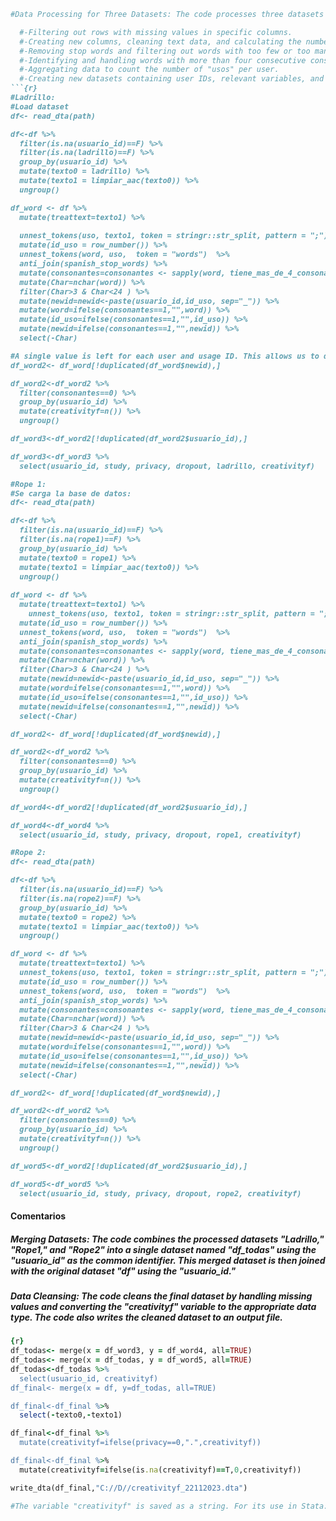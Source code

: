 ```ruby
#Data Processing for Three Datasets: The code processes three datasets named "ladrillo," "rope1," and "rope2." Each dataset is read from a file and undergoes several data cleaning and transformation steps, including:

  #-Filtering out rows with missing values in specific columns.
  #-Creating new columns, cleaning text data, and calculating the number of "usos" (uses) based on the presence of semicolons.
  #-Removing stop words and filtering out words with too few or too many characters.
  #-Identifying and handling words with more than four consecutive consonants.
  #-Aggregating data to count the number of "usos" per user.
  #-Creating new datasets containing user IDs, relevant variables, and the "creativityf" variable.
```{r} 
#Ladrillo:
#Load dataset
df<- read_dta(path)

df<-df %>% 
  filter(is.na(usuario_id)==F) %>%
  filter(is.na(ladrillo)==F) %>% 
  group_by(usuario_id) %>% 
  mutate(texto0 = ladrillo) %>% 
  mutate(texto1 = limpiar_aac(texto0)) %>% 
  ungroup()

df_word <- df %>% 
  mutate(treattext=texto1) %>% 
  
  unnest_tokens(uso, texto1, token = stringr::str_split, pattern = ";") %>%
  mutate(id_uso = row_number()) %>% 
  unnest_tokens(word, uso,  token = "words")  %>%
  anti_join(spanish_stop_words) %>% 
  mutate(consonantes=consonantes <- sapply(word, tiene_mas_de_4_consonantes_consecutivas)) %>% 
  mutate(Char=nchar(word)) %>% 
  filter(Char>3 & Char<24 ) %>% 
  mutate(newid=newid<-paste(usuario_id,id_uso, sep="_")) %>% 
  mutate(word=ifelse(consonantes==1,"",word)) %>% 
  mutate(id_uso=ifelse(consonantes==1,"",id_uso)) %>% 
  mutate(newid=ifelse(consonantes==1,"",newid)) %>% 
  select(-Char)

#A single value is left for each user and usage ID. This allows us to determine how many usages the user has
df_word2<- df_word[!duplicated(df_word$newid),]

df_word2<-df_word2 %>% 
  filter(consonantes==0) %>% 
  group_by(usuario_id) %>% 
  mutate(creativityf=n()) %>% 
  ungroup() 

df_word3<-df_word2[!duplicated(df_word2$usuario_id),]

df_word3<-df_word3 %>% 
  select(usuario_id, study, privacy, dropout, ladrillo, creativityf)

#Rope 1:
#Se carga la base de datos:
df<- read_dta(path)

df<-df %>% 
  filter(is.na(usuario_id)==F) %>%
  filter(is.na(rope1)==F) %>% 
  group_by(usuario_id) %>% 
  mutate(texto0 = rope1) %>% 
  mutate(texto1 = limpiar_aac(texto0)) %>% 
  ungroup()
 
df_word <- df %>% 
  mutate(treattext=texto1) %>% 
    unnest_tokens(uso, texto1, token = stringr::str_split, pattern = ";") %>%
  mutate(id_uso = row_number()) %>% 
  unnest_tokens(word, uso,  token = "words")  %>%
  anti_join(spanish_stop_words) %>% 
  mutate(consonantes=consonantes <- sapply(word, tiene_mas_de_4_consonantes_consecutivas)) %>% 
  mutate(Char=nchar(word)) %>% 
  filter(Char>3 & Char<24 ) %>% 
  mutate(newid=newid<-paste(usuario_id,id_uso, sep="_")) %>% 
  mutate(word=ifelse(consonantes==1,"",word)) %>% 
  mutate(id_uso=ifelse(consonantes==1,"",id_uso)) %>% 
  mutate(newid=ifelse(consonantes==1,"",newid)) %>% 
  select(-Char)

df_word2<- df_word[!duplicated(df_word$newid),]

df_word2<-df_word2 %>% 
  filter(consonantes==0) %>% 
  group_by(usuario_id) %>% 
  mutate(creativityf=n()) %>% 
  ungroup()

df_word4<-df_word2[!duplicated(df_word2$usuario_id),]

df_word4<-df_word4 %>% 
  select(usuario_id, study, privacy, dropout, rope1, creativityf)

#Rope 2:
df<- read_dta(path)

df<-df %>% 
  filter(is.na(usuario_id)==F) %>%
  filter(is.na(rope2)==F) %>% 
  group_by(usuario_id) %>% 
  mutate(texto0 = rope2) %>% 
  mutate(texto1 = limpiar_aac(texto0)) %>% 
  ungroup()

df_word <- df %>% 
  mutate(treattext=texto1) %>% 
  unnest_tokens(uso, texto1, token = stringr::str_split, pattern = ";") %>%
  mutate(id_uso = row_number()) %>% 
  unnest_tokens(word, uso,  token = "words")  %>%
  anti_join(spanish_stop_words) %>% 
  mutate(consonantes=consonantes <- sapply(word, tiene_mas_de_4_consonantes_consecutivas)) %>% 
  mutate(Char=nchar(word)) %>% 
  filter(Char>3 & Char<24 ) %>% 
  mutate(newid=newid<-paste(usuario_id,id_uso, sep="_")) %>% 
  mutate(word=ifelse(consonantes==1,"",word)) %>% 
  mutate(id_uso=ifelse(consonantes==1,"",id_uso)) %>% 
  mutate(newid=ifelse(consonantes==1,"",newid)) %>% 
  select(-Char)

df_word2<- df_word[!duplicated(df_word$newid),]

df_word2<-df_word2 %>% 
  filter(consonantes==0) %>% 
  group_by(usuario_id) %>% 
  mutate(creativityf=n()) %>% 
  ungroup() 

df_word5<-df_word2[!duplicated(df_word2$usuario_id),]

df_word5<-df_word5 %>% 
  select(usuario_id, study, privacy, dropout, rope2, creativityf)

```
#### Comentarios
##### Merging Datasets: The code combines the processed datasets "Ladrillo," "Rope1," and "Rope2" into a single dataset named "df_todas" using the "usuario_id" as the common identifier. This merged dataset is then joined with the original dataset "df" using the "usuario_id."

##### Data Cleansing: The code cleans the final dataset by handling missing values and converting the "creativityf" variable to the appropriate data type. The code also writes the cleaned dataset to an output file.
```ruby
{r}
df_todas<- merge(x = df_word3, y = df_word4, all=TRUE)
df_todas<- merge(x = df_todas, y = df_word5, all=TRUE)
df_todas<-df_todas %>% 
  select(usuario_id, creativityf)
df_final<- merge(x = df, y=df_todas, all=TRUE)

df_final<-df_final %>% 
  select(-texto0,-texto1)

df_final<-df_final %>% 
  mutate(creativityf=ifelse(privacy==0,".",creativityf))

df_final<-df_final %>% 
  mutate(creativityf=ifelse(is.na(creativityf)==T,0,creativityf))

write_dta(df_final,"C://D//creativityf_22112023.dta")

#The variable "creativityf" is saved as a string. For its use in Stata: destring creativityf, replace
```
